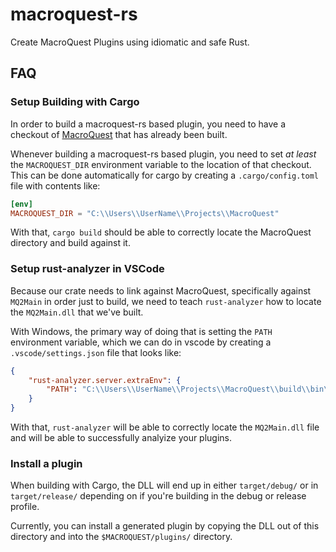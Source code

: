 # macroquest-rs

Create MacroQuest Plugins using idiomatic and safe Rust.


## FAQ

### Setup Building with Cargo

In order to build a macroquest-rs based plugin, you need to have a checkout of
[MacroQuest](https://github.com/macroquest/macroquest/) that has already been
built.

Whenever building a macroquest-rs based plugin, you need to set *at least* the
``MACROQUEST_DIR`` environment variable to the location of that checkout. This
can be done automatically for cargo by creating a ``.cargo/config.toml`` file
with contents like:

```toml
[env]
MACROQUEST_DIR = "C:\\Users\\UserName\\Projects\\MacroQuest"
```

With that, ``cargo build`` should be able to correctly locate the MacroQuest
directory and build against it.

### Setup rust-analyzer in VSCode

Because our crate needs to link against MacroQuest, specifically against
``MQ2Main`` in order just to build, we need to teach ``rust-analyzer`` how to
locate the ``MQ2Main.dll`` that we've built.

With Windows, the primary way of doing that is setting the ``PATH`` environment
variable, which we can do in vscode by creating a ``.vscode/settings.json``
file that looks like:

```json
{
    "rust-analyzer.server.extraEnv": {
        "PATH": "C:\\Users\\UserName\\Projects\\MacroQuest\\build\\bin\\release;${env:PATH}"
    }
}

```

With that, ``rust-analyzer`` will be able to correctly locate the ``MQ2Main.dll``
file and will be able to successfully analyize your plugins.


### Install a plugin

When building with Cargo, the DLL will end up in either ``target/debug/`` or in
``target/release/`` depending on if you're building in the debug or release
profile.

Currently, you can install a generated plugin by copying the DLL out of this
directory and into the ``$MACROQUEST/plugins/`` directory.
